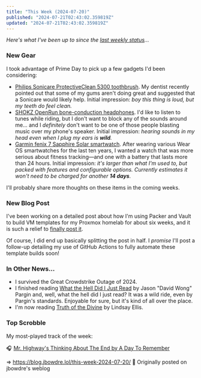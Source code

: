 ```yaml
---
title: "This Week (2024-07-20)"
published: "2024-07-21T02:43:02.359819Z"
updated: "2024-07-21T02:43:02.359819Z"
---
```


*Here's what I've been up to since the [last weekly status](/this-week-2024-07-13/)...*

### New Gear

I took advantage of Prime Day to pick up a few gadgets I'd been considering:

- [Philips Sonicare ProtectiveClean 5300 toothbrush](https://www.amazon.com/dp/B084TM4XKG). My dentist recently pointed out that some of my gums aren't doing great and suggested that a Sonicare would likely help. Initial impression: *boy this thing is loud, but my teeth do feel clean.*
- [SHOKZ OpenRun bone-conduction headphones](https://www.amazon.com/dp/B09BW1T7X2). I'd like to listen to tunes while riding, but I don't want to block any of the sounds around me... and I *definitely* don't want to be one of those people blasting music over my phone's speaker. Initial impression: *hearing sounds in my head even when I plug my ears is **wild**.*
- [Garmin fenix 7 Sapphire Solar smartwatch](https://www.amazon.com/dp/B09NMHSHX7). After wearing various Wear OS smartwatches for the last ten years, I wanted a watch that was more serious about fitness tracking—and one with a battery that lasts more than 24 hours. Initial impression: *it's larger than what I'm used to, but packed with features and configurable options. Currently estimates it won't need to be charged for another **14 days**.*

I'll probably share more thoughts on these items in the coming weeks.

### New Blog Post

I've been working on a detailed post about how I'm using Packer and Vault to build VM templates for my Proxmox homelab for about six weeks, and it is such a relief to [finally post it](https://runtimeterror.dev/building-proxmox-templates-packer/).

Of course, I did end up basically splitting the post in half. I *promise* I'll post a follow-up detailing my use of GitHub Actions to fully automate these template builds soon!

### In Other News...

- I survived the Great Crowdstrike Outage of 2024.
- I finished reading [What the Hell Did I Just Read](https://openlibrary.org/works/OL20188485W/What_the_Hell_Did_I_Just_Read?edition=ia%3Awhathelldidijust0000wong) by Jason "David Wong" Pargin and, well, what the hell did I just read? It was a wild ride, even by Pargin's standards. Enjoyable for sure, but it's kind of all over the place.
- I'm now reading [Truth of the Divine](https://openlibrary.org/works/OL24198736W/Truth_of_the_Divine?edition=ia%3Atruthofdivineboo0000lind) by Lindsay Ellis.

### Top Scrobble

My most-played track of the week:

🎧 [Mr. Highway's Thinking About The End by A Day To Remember](https://musicthread.app/link/2jNm8BzZKhKboKCumuQK33mHp7s)

=> https://blog.jbowdre.lol/this-week-2024-07-20/ 📡 Originally posted on jbowdre's weblog